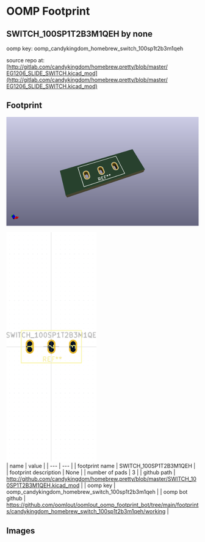 # OOMP Footprint  
## SWITCH_100SP1T2B3M1QEH  by none  
  
oomp key: oomp_candykingdom_homebrew_switch_100sp1t2b3m1qeh  
  
source repo at: [http://gitlab.com/candykingdom/homebrew.pretty/blob/master/‎EG1206‎_SLIDE_SWITCH.kicad_mod](http://gitlab.com/candykingdom/homebrew.pretty/blob/master/‎EG1206‎_SLIDE_SWITCH.kicad_mod)  
## Footprint  
  
[![working_kicad_pcb_3d.png](working_kicad_pcb_3d_600.png)](working_kicad_pcb_3d.png)  
  
[![working.png](working_600.png)](working.png)  
| name | value | 
| --- | --- | 
| footprint name | SWITCH_100SP1T2B3M1QEH | 
| footprint description | None | 
| number of pads | 3 | 
| github path | http://github.com/candykingdom/homebrew.pretty/blob/master/SWITCH_100SP1T2B3M1QEH.kicad_mod | 
| oomp key | oomp_candykingdom_homebrew_switch_100sp1t2b3m1qeh | 
| oomp bot github | https://github.com/oomlout/oomlout_oomp_footprint_bot/tree/main/footprints/candykingdom_homebrew_switch_100sp1t2b3m1qeh/working | 
## Images  
